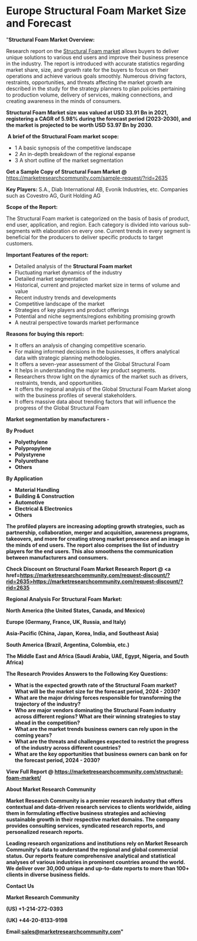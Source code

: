 # Europe Structural Foam Market Size and Forecast
"<strong>Structural Foam Market Overview:</strong>

Research report on the <a href=https://marketresearchcommunity.com/structural-foam-market/>Structural Foam market</a> allows buyers to deliver unique solutions to various end users and improve their business presence in the industry. The report is introduced with accurate statistics regarding market share, size, and growth rate for the buyers to focus on their operations and achieve various goals smoothly. Numerous driving factors, restraints, opportunities, and threats affecting the market growth are described in the study for the strategy planners to plan policies pertaining to production volume, delivery of services, making connections, and creating awareness in the minds of consumers.

<strong>Structural Foam Market size was valued at USD 33.91 Bn in 2021, registering a CAGR of 5.98% during the forecast period (2023-2030), and the market is projected to be worth USD 53.97 Bn by 2030.</strong>

 <Strong>A brief of the Structural Foam market scope:</Strong>
<ul>
 <li>1  A basic synopsis of the competitive landscape</li>
 <li>2  An in-depth breakdown of the regional expanse</li>
 <li>3  A short outline of the market segmentation</li>
</ul>
<strong>Get a Sample Copy of Structural Foam Market @ </b></strong><a href=https://marketresearchcommunity.com/sample-request/?rid=2635><u>https://marketresearchcommunity.com/sample-request/?rid=2635</u></a>

<strong>Key Players:</strong> 
S.A., Diab International AB, Evonik Industries, etc. Companies such as Covestro AG, Gurit Holding AG

<strong>Scope of the Report:</strong>

The Structural Foam market is categorized on the basis of basis of product, end user, application, and region. Each category is divided into various sub-segments with elaboration on every one. Current trends in every segment is beneficial for the producers to deliver specific products to target customers.

<strong><b>Important Features of the report:</b></strong>
<ul>
  <li>Detailed analysis of the <strong><b>Structural Foam </b></strong><strong><b>market</b></strong></li>
  <li>Fluctuating market dynamics of the industry</li>
  <li>Detailed market segmentation</li>
  <li>Historical, current and projected market size in terms of volume and value</li>
  <li>Recent industry trends and developments</li>
  <li>Competitive landscape of the market</li>
  <li>Strategies of key players and product offerings</li>
  <li>Potential and niche segments/regions exhibiting promising growth</li>
  <li>A neutral perspective towards market performance</li>
</ul>
<strong><b>Reasons for buying this report:</b></strong>
<ul>
  <li>It offers an analysis of changing competitive scenario.</li>
  <li>For making informed decisions in the businesses, it offers analytical data with strategic planning methodologies.</li>
  <li>It offers a seven-year assessment of the Global Structural Foam</li>
  <li>It helps in understanding the major key product segments.</li>
  <li>Researchers throw light on the dynamics of the market such as drivers, restraints, trends, and opportunities.</li>
  <li>It offers the regional analysis of the Global Structural Foam Market along with the business profiles of several stakeholders.</li>
  <li>It offers massive data about trending factors that will influence the progress of the Global Structural Foam</li>
</ul>

<strong>Market segmentation by manufacturers -</strong>


<strong><strong>By Product</strong></h4>
<ul>
 	<li>Polyethylene</li>
 	<li>Polypropylene</li>
 	<li>Polystyrene</li>
 	<li>Polyurethane</li>
 	<li>Others</li>
</ul>
<strong><strong>By Application</strong></h4>
<ul>
 	<li>Material Handling</li>
 	<li>Building &amp; Construction</li>
 	<li>Automotive</li>
 	<li>Electrical &amp; Electronics</li>
 	<li>Others</li>
</ul>

The profiled players are increasing adopting growth strategies, such as partnership, collaboration, merger and acquisition, awareness programs, takeovers, and more for creating strong market presence and an image in the minds of end users. The report also comprises the list of industry players for the end users. This also smoothens the communication between manufacturers and consumers.

<strong><b>Check Discount on Structural Foam Market Research Report @ </b></strong><a href=https://marketresearchcommunity.com/request-discount/?rid=2635><u>https://marketresearchcommunity.com/request-discount/?rid=2635</u></a>

<strong>Regional Analysis For Structural Foam Market:</strong>

<strong>North America</strong> (the United States, Canada, and Mexico)

<strong>Europe</strong> (Germany, France, UK, Russia, and Italy)

<strong>Asia-Pacific</strong> (China, Japan, Korea, India, and Southeast Asia)

<strong>South America</strong> (Brazil, Argentina, Colombia, etc.)

<strong>The Middle East and Africa</strong> (Saudi Arabia, UAE, Egypt, Nigeria, and South Africa)

<strong>The Research Provides Answers to the Following Key Questions:</strong>
<ul>
 	<li>What is the expected growth rate of the Structural Foam market? What will be the market size for the forecast period, 2024 - 2030?</li>
 	<li>What are the major driving forces responsible for transforming the trajectory of the industry?</li>
 	<li>Who are major vendors dominating the Structural Foam industry across different regions? What are their winning strategies to stay ahead in the competition?</li>
 	<li>What are the market trends business owners can rely upon in the coming years?</li>
 	<li>What are the threats and challenges expected to restrict the progress of the industry across different countries?</li>
 	<li>What are the key opportunities that business owners can bank on for the forecast period, 2024 - 2030?</li>
</ul>

<strong>View Full Report @</strong> <a href=https://marketresearchcommunity.com/structural-foam-market/>https://marketresearchcommunity.com/structural-foam-market/</a>

<strong>About Market Research Community</strong>

Market Research Community is a premier research industry that offers contextual and data-driven research services to clients worldwide, aiding them in formulating effective business strategies and achieving sustainable growth in their respective market domains. The company provides consulting services, syndicated research reports, and personalized research reports.

Leading research organizations and institutions rely on Market Research Community's data to understand the regional and global commercial status. Our reports feature comprehensive analytical and statistical analyses of various industries in prominent countries around the world. We deliver over 30,000 unique and up-to-date reports to more than 100+ clients in diverse business fields.

<strong>Contact Us</strong>

<strong>Market Research Community</strong>

(US) +1-214-272-0393

(UK) +44-20-8133-9198

<strong>Email:</strong>sales@marketresearchcommunity.com"
